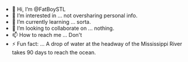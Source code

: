 - 👋 Hi, I’m @FatBoySTL
- 👀 I’m interested in ... not oversharing personal info.
- 🌱 I’m currently learning ... sorta.
- 💞️ I’m looking to collaborate on ... nothing.
- 📫 How to reach me ...  Don't
- ⚡ Fun fact: ... A drop of water at the headway of the Mississippi River takes 90 days to reach the ocean.

<!---
FatBoySTL/FatBoySTL is a ✨ special ✨ repository because its `README.md` (this file) appears on your GitHub profile.
You can click the Preview link to take a look at your changes.
--->
